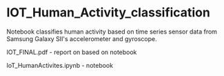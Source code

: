# IOT_Human_Activity_classification

Notebook classifies human activity based on time series sensor data from Samsung Galaxy SII's accelerometer and gyroscope. 

IOT_FINAL.pdf - report on based on notebook

IoT_HumanActivites.ipynb - notebook 
